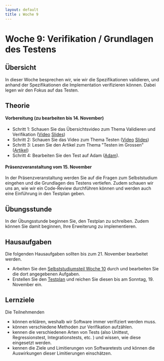 ```yaml
---
layout: default
title : Woche 9
---
```


# Woche 9: Verifikation / Grundlagen des Testens


## Übersicht

In dieser Woche besprechen wir, wie wir die Spezifikationen validieren, und anhand der 
Spezifikationen die Implementation verifizieren können. Dabei legen wir den Fokus auf 
das Testen. 

## Theorie

#### Vorbereitung (zu bearbeiten bis 14. November)

* Schritt 1: Schauen Sie das Übersichtsvideo zum Thema Validieren und Verifikation ([Video](https://unibas.cloud.panopto.eu/Panopto/Pages/Viewer.aspx?id=b09981e6-d667-45d2-87a1-b07b0095eb8c) [Slides](./slides/Verifikation.pdf)) 
* Schritt 2: Schauen Sie das Video zum Thema Testen  ([Video](https://unibas.cloud.panopto.eu/Panopto/Pages/Viewer.aspx?id=320a33bd-c710-4512-b93d-b07b00b49461) [Slides](./slides/Testing-overview.pdf)) 
* Schritt 3: Lesen Sie den Artikel zum Thema "Testen im Grossen" ([Artikel](./testing-in-the-large))
* Schritt 4: Bearbeiten Sie den Test auf Adam ([Adam](https://adam.unibas.ch/goto_adam_tst_1646923.html)).

#### Präsenzveranstaltung vom 15. November

In der Präsenzveranstaltung werden Sie auf die Fragen zum Selbststudium eingehen und die Grundlagen des Testens vertiefen.
Zudem schauen wir uns an, wie wir ein Code-Review durchführen können und werden auch eine Einführung in den Testplan geben. 

## Übungsstunde

In der Übungsstunde beginnen Sie, den Testplan zu schreiben. Zudem können Sie damit beginnen, Ihre Erweiterung zu implementieren.

## Hausaufgaben

Die folgenden Hausaufgaben sollten bis zum 21. November bearbeitet werden. 

* Arbeiten Sie den [Selbststudiumsteil Woche 10](../week10/index) durch und bearbeiten Sie die dort angegebenen Aufgaben. 
* Erstellen Sie den [Testplan](../project/step3/exercises) und reichen Sie diesen bis am Sonntag, 19. November ein.

## Lernziele

Die Teilnehmenden

- können erklären, weshalb wir Software immer verifiziert werden muss.
- können verschiedene Methoden zur Verifikation aufzählen.
- kennen die verschiedenen Arten von Tests (also Unittest, Regressionstest, Integrationstests, etc. ) und wissen, wie diese eingesetzt werden.
- kennen die Ziele und Limitierungen von Softwaretests und können die Auswirkungen dieser Limitierungen einschätzen.
